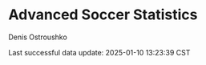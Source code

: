 # Advanced Soccer Statistics
Denis Ostroushko

<!-- gfm -->

Last successful data update: 2025-01-10 13:23:39 CST
